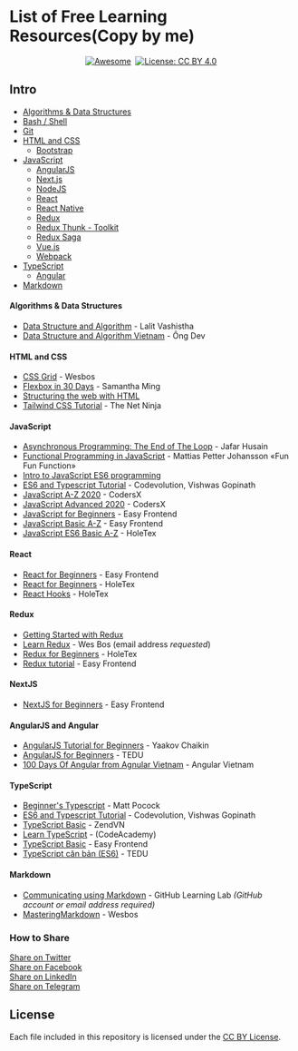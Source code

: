 # List of Free Learning Resources(Copy by me)

<div align="center" markdown="1">

[![Awesome](https://cdn.rawgit.com/sindresorhus/awesome/d7305f38d29fed78fa85652e3a63e154dd8e8829/media/badge.svg)](https://github.com/sindresorhus/awesome)&#160;
[![License: CC BY 4.0](https://img.shields.io/badge/License-CC%20BY%204.0-lightgrey.svg)](https://creativecommons.org/licenses/by/4.0/)&#160;

</div>

## Intro
* [Algorithms & Data Structures](#algorithms--data-structures)
* [Bash / Shell](#bash--shell)
* [Git](#git)
* [HTML and CSS](#html-and-css)
    * [Bootstrap](#bootstrap)
* [JavaScript](#javascript)
    * [AngularJS](#angularjs)
    * [Next.js](#nextjs)
    * [NodeJS](#nodejs)
    * [React](#react)
    * [React Native](#react-native)
    * [Redux](#redux)
    * [Redux Thunk - Toolkit](#redux-thunk)
    * [Redux Saga](#redux-saga)
    * [Vue.js](#vuejs)
    * [Webpack](#webpack)
* [TypeScript](#typeScript)
  * [Angular](#angularjs)
* [Markdown](#markdown)

#### Algorithms & Data Structures
* [Data Structure and Algorithm](https://www.youtube.com/playlist?list=PLLvKknWU7N4y_eGpQdg1Y-hORO7cxtoLU) - Lalit Vashistha
* [Data Structure and Algorithm Vietnam](https://www.youtube.com/playlist?list=PLoaAbmGPgTSNMAzkKBHkh2mLuBk54II5L) - Ông Dev

#### HTML and CSS
* [CSS Grid](https://cssgrid.io) - Wesbos
* [Flexbox in 30 Days](https://github.com/samanthaming/Flexbox30) - Samantha Ming
* [Structuring the web with HTML](https://developer.mozilla.org/en-US/docs/Learn/HTML)
* [Tailwind CSS Tutorial](https://youtube.com/playlist?list=PL4cUxeGkcC9gpXORlEHjc5bgnIi5HEGhw) - The Net Ninja

#### JavaScript
* [Asynchronous Programming: The End of The Loop](https://egghead.io/courses/asynchronous-programming-the-end-of-the-loop) - Jafar Husain
* [Functional Programming in JavaScript](https://www.youtube.com/playlist?list=PL0zVEGEvSaeEd9hlmCXrk5yUyqUag-n84) - Mattias Petter Johansson «Fun Fun Function»
* [Intro to JavaScript ES6 programming](https://www.youtube.com/playlist?list=PL-xu4i_QDSxcoDNeh8rx5-pHCCTOg0XsI)
* [ES6 and Typescript Tutorial](https://www.youtube.com/playlist?list=PLC3y8-rFHvwhI0V5mE9Vu6Nm-nap8EcjV) - Codevolution, Vishwas Gopinath
* [JavaScript A-Z 2020](https://www.youtube.com/playlist?list=PLkY6Xj8Sg8-uPZnTdScfuH0xD-O6Kb-V-) - CodersX
* [JavaScript Advanced 2020](https://www.youtube.com/playlist?list=PLkY6Xj8Sg8-tVbSFcv-p1yOaHiG8fo0kP) - CodersX
* [JavaScript for Beginners](https://www.youtube.com/playlist?list=PLeS7aZkL6GOtpuqMKVTfS37RNTlkolLCk) - Easy Frontend
* [JavaScript Basic A-Z](https://www.youtube.com/playlist?list=PLeS7aZkL6GOvjhqUra9LAyMECnX2vnk1I) - Easy Frontend
* [JavaScript ES6 Basic A-Z](https://www.youtube.com/playlist?list=PLqQ6Lvascx2tbLuhCg3E1nC1qcHrckpue) - HoleTex

#### React
* [React for Beginners](https://www.youtube.com/playlist?list=PLeS7aZkL6GOvXE05d_sbTOEMEC_UmEGa7) - Easy Frontend
* [React for Beginners](https://www.youtube.com/playlist?list=PLqQ6Lvascx2vJsROoPFq4jfh2EvKev3Sr) - HoleTex
* [React Hooks](https://www.youtube.com/playlist?list=PLqQ6Lvascx2vr-MlKYQCIX2AnfuZ3s0mB) - HoleTex

#### Redux
* [Getting Started with Redux](https://egghead.io/courses/fundamentals-of-redux-course-from-dan-abramov-bd5cc867)
* [Learn Redux](https://learnredux.com) - Wes Bos (email address *requested*)
* [Redux for Beginners](https://www.youtube.com/playlist?list=PLqQ6Lvascx2uB20Lgds_UUYCIsTYvworN) - HoleTex
* [Redux tutorial](https://www.youtube.com/playlist?list=PLeS7aZkL6GOvCz3GiOtvtDXChJRuebb7S) - Easy Frontend

#### NextJS
* [NextJS for Beginners](https://www.youtube.com/playlist?list=PLeS7aZkL6GOuMvDYcyW9VVLCvKnNhm4It) - Easy Frontend

#### AngularJS and Angular
* [AngularJS Tutorial for Beginners](https://www.youtube.com/watch?v=9b9pLgaSQuI) - Yaakov Chaikin
* [AngularJS for Beginners](https://tedu.com.vn/khoa-hoc/angularjs-cho-nguoi-moi-bat-dau-5.html) - TEDU
* [100 Days Of Angular from Agnular Vietnam](https://www.youtube.com/playlist?list=PLMTyi4Bfd5pW73uXw-6jgRxDwdPYqwk0r) - Angular Vietnam

#### TypeScript
* [Beginner's Typescript](https://www.totaltypescript.com/tutorials/beginners-typescript) - Matt Pocock
* [ES6 and Typescript Tutorial](https://www.youtube.com/playlist?list=PLC3y8-rFHvwhI0V5mE9Vu6Nm-nap8EcjV) - Codevolution, Vishwas Gopinath
* [TypeScript Basic](https://www.youtube.com/playlist?list=PLv6GftO355AsQtYp_YrsqEihOCiNlZkCb) - ZendVN
* [Learn TypeScript](https://www.codecademy.com/learn/learn-typescript) - (CodeAcademy)
* [TypeScript Basic](https://www.youtube.com/playlist?list=PLeS7aZkL6GOtUGTQ81kfm3iGlRTycKjrZ) - Easy Frontend
* [TypeScript căn bản (ES6)](https://tedu.com.vn/khoa-hoc/khoa-hoc-su-dung-typescript-can-ban-9.html) - TEDU

#### Markdown

* [Communicating using Markdown](https://lab.github.com/githubtraining/communicating-using-markdown) - GitHub Learning Lab *(GitHub account or email address required)*
* [MasteringMarkdown](https://masteringmarkdown.com) - Wesbos


### How to Share

<div align="left" markdown="1">

<a href="http://twitter.com/intent/tweet?text=https://github.com/duyenlan151/my-programming-books">Share on Twitter</a><br>
<a href="https://www.facebook.com/share.php?u=https://github.com/duyenlan151/my-programming-books">Share on Facebook</a><br>
<a href="http://www.linkedin.com/shareArticle?mini=true&url=https://github.com/duyenlan151/my-programming-books">Share on LinkedIn</a><br>
<a href="https://t.me/share/url?url=https://github.com/duyenlan151/my-programming-books">Share on Telegram</a><br>


</div>

## License

Each file included in this repository is licensed under the [CC BY License](LICENSE).
